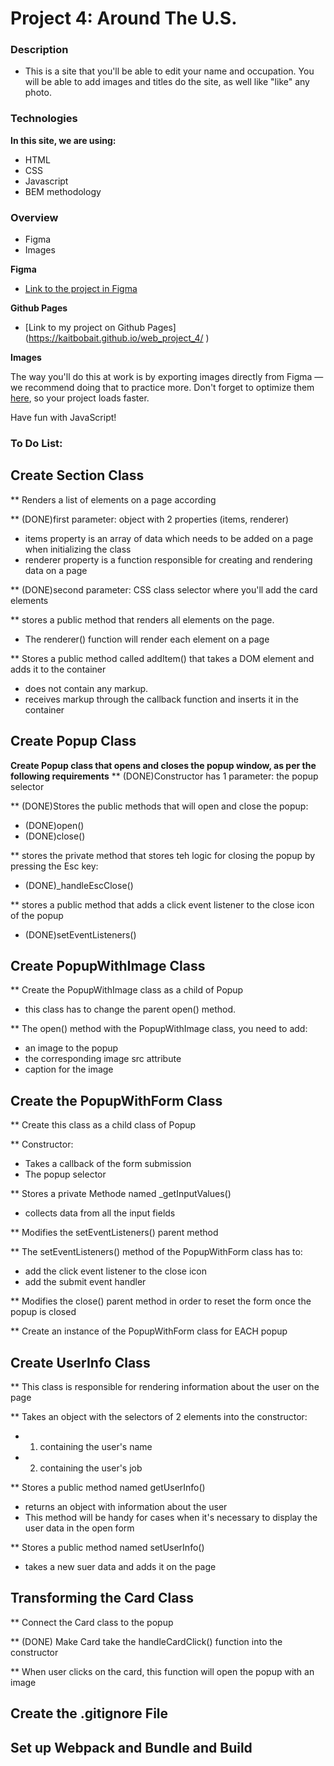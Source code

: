 # Project 4: Around The U.S.

### Description

* This is a site that you'll be able to edit your name and occupation. You will be able to add images and titles do the site, as well like "like" any photo.

### Technologies

**In this site, we are using:**

* HTML
* CSS
* Javascript
* BEM methodology


### Overview

* Figma
* Images

**Figma**

* [Link to the project in Figma](https://www.figma.com/file/mUgu8OSHWE0M6p6vfwmdu9/Sprint-4-Around-The-U.S.-desktop-mobile?node-id=0%3A1)

**Github Pages**
* [Link to my project on Github Pages] (https://kaitbobait.github.io/web_project_4/ )

**Images**

The way you'll do this at work is by exporting images directly from Figma — we recommend doing that to practice more. Don't forget to optimize them [here](https://tinypng.com/), so your project loads faster. 

Have fun with JavaScript!

### To Do List:

## Create Section Class

** Renders a list of elements on a page according

** (DONE)first parameter: object with 2 properties (items, renderer)
* items property is an array of data which needs to be added on a page when initializing the class
* renderer property is a function responsible for creating and rendering data on a page

** (DONE)second parameter: CSS class selector where you'll add the card elements

** stores a public method that renders all elements on the page.
* The renderer() function will render each element on a page

** Stores a public method called addItem() that takes a DOM element and adds it to the container
* does not contain any markup. 
* receives markup through the callback function and inserts it in the container

## Create Popup Class

**Create Popup class that opens and closes the popup window, as per the following requirements**
** (DONE)Constructor has 1 parameter: the popup selector

** (DONE)Stores the public methods that will open and close the popup:
* (DONE)open() 
* (DONE)close() 

** stores the private method that stores teh logic for closing the popup by pressing the Esc key:
* (DONE)_handleEscClose()

** stores a public method that adds a click event listener to the close icon of the popup
* (DONE)setEventListeners()

## Create PopupWithImage Class

** Create the PopupWithImage class as a child of Popup
* this class has to change the parent open() method.

** The open() method with the PopupWithImage class, you need to add:
* an image to the popup
* the corresponding image src attribute 
* caption for the image

## Create the PopupWithForm Class

** Create this class as a child class of Popup

** Constructor: 
* Takes a callback of the form submission
* The popup selector

** Stores a private Methode named _getInputValues()
* collects data from all the input fields

** Modifies the setEventListeners() parent method

** The setEventListeners() method of the PopupWithForm class has to:
* add the click event listener to the close icon
* add the submit event handler

** Modifies the close() parent method in order to reset the form once the popup is closed

** Create an instance of the PopupWithForm class for EACH popup

## Create UserInfo Class

** This class is responsible for rendering information about the user on the page

** Takes an object with the selectors of 2 elements into the constructor:
* 1. containing the user's name
* 2. containing the user's job

** Stores a public method named getUserInfo()
* returns an object with information about the user
* This method will be handy for cases when it's necessary to display the user data in the open form

** Stores a public method named setUserInfo() 
* takes a new suer data and adds it on the page

## Transforming the Card Class

** Connect the Card class to the popup

** (DONE) Make Card take the handleCardClick() function into the constructor

** When user clicks on the card, this function will open the popup with an image

## Create the .gitignore File

## Set up Webpack and Bundle and Build






